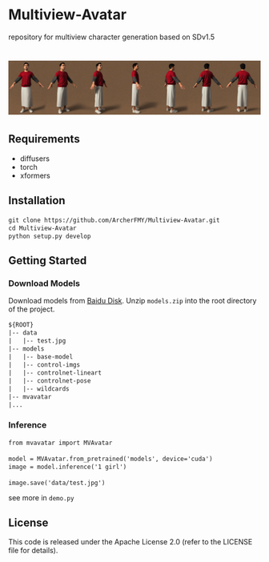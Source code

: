 # Multiview-Avatar
repository for multiview character generation based on SDv1.5

# ![test](data/test.jpg "test result")

## Requirements
- diffusers
- torch
- xformers


## Installation
```
git clone https://github.com/ArcherFMY/Multiview-Avatar.git
cd Multiview-Avatar
python setup.py develop
```

## Getting Started
### Download Models
Download models from [Baidu Disk](https://pan.baidu.com/s/1RPHZitmrKIxwuEYadimo4Q?pwd=xs2i). Unzip `models.zip` into the root directory of the project.
```
${ROOT}  
|-- data  
|   |-- test.jpg
|-- models  
|   |-- base-model
|   |-- control-imgs
|   |-- controlnet-lineart
|   |-- controlnet-pose
|   |-- wildcards
|-- mvavatar
|...
```

### Inference
```
from mvavatar import MVAvatar

model = MVAvatar.from_pretrained('models', device='cuda')
image = model.inference('1 girl')

image.save('data/test.jpg')
```
see more in `demo.py`

## License

This code is released under the Apache License 2.0 (refer to the LICENSE file for details).




